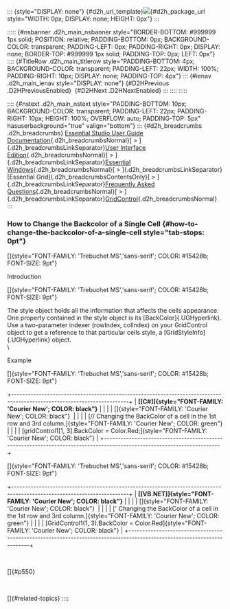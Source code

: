 ::: {style="DISPLAY: none"}
[](ms-xhelp:///?Id=d2h_url_template){#d2h_url_template}![](!package_url!){#d2h_package_url style="WIDTH: 0px; DISPLAY: none; HEIGHT: 0px"}
:::

::::: {#nsbanner .d2h_main_nsbanner style="BORDER-BOTTOM: #999999 1px solid; POSITION: relative; PADDING-BOTTOM: 0px; BACKGROUND-COLOR: transparent; PADDING-LEFT: 0px; PADDING-RIGHT: 0px; DISPLAY: none; BORDER-TOP: #999999 1px solid; PADDING-TOP: 0px; LEFT: 0px"}
:::: {#TitleRow .d2h_main_titlerow style="PADDING-BOTTOM: 4px; BACKGROUND-COLOR: transparent; PADDING-LEFT: 22px; WIDTH: 100%; PADDING-RIGHT: 10px; DISPLAY: none; PADDING-TOP: 4px"}
::: {#ienav .d2h_main_ienav style="DISPLAY: none"}
[](ms-xhelp:///?Id=b2168103-6390-4d09-bcef-ec610e4d581e){#D2HPrevious .D2HPreviousEnabled}  [](ms-xhelp:///?Id=6a265eaf-8623-4dbd-acee-a1d312546dea){#D2HNext .D2HNextEnabled}
:::
::::
:::::

:::: {#nstext .d2h_main_nstext style="PADDING-BOTTOM: 10px; BACKGROUND-COLOR: transparent; PADDING-LEFT: 22px; PADDING-RIGHT: 10px; HEIGHT: 100%; OVERFLOW: auto; PADDING-TOP: 5px" hasuserbackground="true" valign="bottom"}
::: {#d2h_breadcrumbs .d2h_breadcrumbs}
[Essential Studio User Guide Documentation](ms-xhelp:///?Id=12457748-09e3-4d74-a240-8e049cedf030){.d2h_breadcrumbsNormal}[ \> ]{.d2h_breadcrumbsLinkSeparator}[User Interface Edition](ms-xhelp:///?Id=c29296b7-531c-413b-a0ec-488ca1f7f669){.d2h_breadcrumbsNormal}[ \> ]{.d2h_breadcrumbsLinkSeparator}[Essential Windows](ms-xhelp:///?Id=e60759d8-47a4-4570-9d7a-16a68d63f2ea){.d2h_breadcrumbsNormal}[ \> ]{.d2h_breadcrumbsLinkSeparator}[Essential Grid]{.d2h_breadcrumbsContentsOnly}[ \> ]{.d2h_breadcrumbsLinkSeparator}[Frequently Asked Questions](ms-xhelp:///?Id=28ff22ed-2523-4bf9-8f6c-4d94f7bcabcc){.d2h_breadcrumbsNormal}[ \> ]{.d2h_breadcrumbsLinkSeparator}[GridControl](ms-xhelp:///?Id=89bf6d1f-a0f2-4d1f-add6-545cce1c52f0){.d2h_breadcrumbsNormal}
:::

### How to Change the Backcolor of a Single Cell {#how-to-change-the-backcolor-of-a-single-cell style="tab-stops: 0pt"}

[]{style="FONT-FAMILY: 'Trebuchet MS','sans-serif'; COLOR: #15428b; FONT-SIZE: 9pt"} 

Introduction

[]{style="FONT-FAMILY: 'Trebuchet MS','sans-serif'; COLOR: #15428b; FONT-SIZE: 9pt"} 

The style object holds all the information that affects the cells appearance. One property contained in the style object is its [BackColor]{.UGHyperlink}. Use a two-parameter indexer (rowIndex, colIndex) on your GridControl object to get a reference to that particular cells style, a [GridStyleInfo]{.UGHyperlink} object.\
\

Example

[]{style="FONT-FAMILY: 'Trebuchet MS','sans-serif'; COLOR: #15428b; FONT-SIZE: 9pt"} 

+------------------------------------------------------------------------------------------------------------------------+
| **[\[C#\]]{style="FONT-FAMILY: 'Courier New'; COLOR: black"}**                                                         |
|                                                                                                                        |
| []{style="FONT-FAMILY: 'Courier New'; COLOR: black"}                                                                   |
|                                                                                                                        |
| [// Changing the BackColor of a cell in the 1st row and 3rd column.]{style="FONT-FAMILY: 'Courier New'; COLOR: green"} |
|                                                                                                                        |
| [gridControl1\[1, 3\].BackColor = Color.Red;]{style="FONT-FAMILY: 'Courier New'; COLOR: black"}                        |
+------------------------------------------------------------------------------------------------------------------------+

[]{style="FONT-FAMILY: 'Trebuchet MS','sans-serif'; COLOR: #15428b; FONT-SIZE: 9pt"} 

+------------------------------------------------------------------------------------------------------------------------+
| **[\[VB.NET\]]{style="FONT-FAMILY: 'Courier New'; COLOR: black"}**                                                     |
|                                                                                                                        |
| []{style="FONT-FAMILY: 'Courier New'; COLOR: black"}                                                                   |
|                                                                                                                        |
| [\' Changing the BackColor of a cell in the 1st row and 3rd column.]{style="FONT-FAMILY: 'Courier New'; COLOR: green"} |
|                                                                                                                        |
| [GridControl1(1, 3).BackColor = Color.Red]{style="FONT-FAMILY: 'Courier New'; COLOR: black"}                           |
+------------------------------------------------------------------------------------------------------------------------+

 

[]{#p550} 

 

[]{#related-topics}
::::
